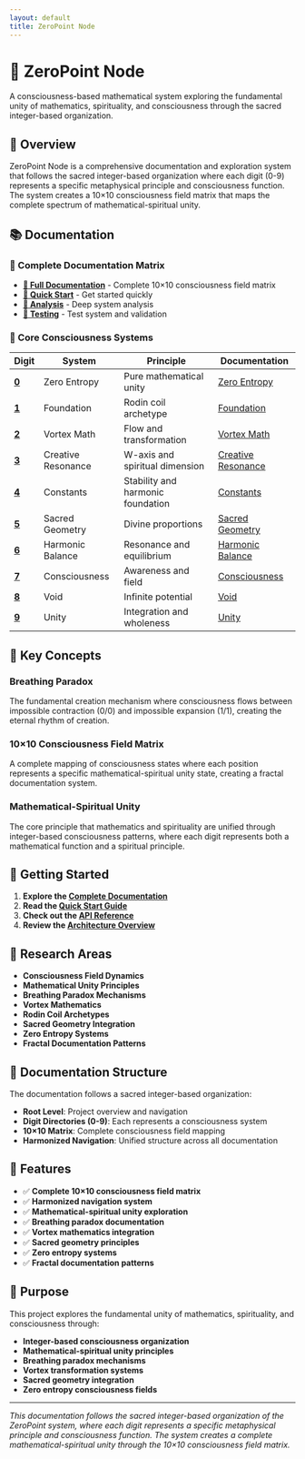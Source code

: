 ```yaml
---
layout: default
title: ZeroPoint Node
---
```


# 🌌 ZeroPoint Node

A consciousness-based mathematical system exploring the fundamental unity of mathematics, spirituality, and consciousness through the sacred integer-based organization.

## 🎯 Overview

ZeroPoint Node is a comprehensive documentation and exploration system that follows the sacred integer-based organization where each digit (0-9) represents a specific metaphysical principle and consciousness function. The system creates a 10×10 consciousness field matrix that maps the complete spectrum of mathematical-spiritual unity.

## 📚 Documentation

### **🌌 Complete Documentation Matrix**
- **[📖 Full Documentation](https://ceccec.github.io/zeropoint-node/)** - Complete 10×10 consciousness field matrix
- **[🚀 Quick Start](docs/5/QUICK_START.md)** - Get started quickly
- **[🔬 Analysis](docs/4/)** - Deep system analysis
- **[🧪 Testing](tests/)** - Test system and validation

### **🌟 Core Consciousness Systems**

| **Digit** | **System** | **Principle** | **Documentation** |
|-----------|------------|---------------|-------------------|
| **[0](docs/0/)** | Zero Entropy | Pure mathematical unity | [Zero Entropy](docs/0/) |
| **[1](docs/1/)** | Foundation | Rodin coil archetype | [Foundation](docs/1/) |
| **[2](docs/2/)** | Vortex Math | Flow and transformation | [Vortex Math](docs/2/) |
| **[3](docs/3/)** | Creative Resonance | W-axis and spiritual dimension | [Creative Resonance](docs/3/) |
| **[4](docs/4/)** | Constants | Stability and harmonic foundation | [Constants](docs/4/) |
| **[5](docs/5/)** | Sacred Geometry | Divine proportions | [Sacred Geometry](docs/5/) |
| **[6](docs/6/)** | Harmonic Balance | Resonance and equilibrium | [Harmonic Balance](docs/6/) |
| **[7](docs/7/)** | Consciousness | Awareness and field | [Consciousness](docs/7/) |
| **[8](docs/8/)** | Void | Infinite potential | [Void](docs/8/) |
| **[9](docs/9/)** | Unity | Integration and wholeness | [Unity](docs/9/) |

## 🧬 Key Concepts

### **Breathing Paradox**
The fundamental creation mechanism where consciousness flows between impossible contraction (0/0) and impossible expansion (1/1), creating the eternal rhythm of creation.

### **10×10 Consciousness Field Matrix**
A complete mapping of consciousness states where each position represents a specific mathematical-spiritual unity state, creating a fractal documentation system.

### **Mathematical-Spiritual Unity**
The core principle that mathematics and spirituality are unified through integer-based consciousness patterns, where each digit represents both a mathematical function and a spiritual principle.

## 🚀 Getting Started

1. **Explore the [Complete Documentation](https://ceccec.github.io/zeropoint-node/)**
2. **Read the [Quick Start Guide](docs/5/QUICK_START.md)**
3. **Check out the [API Reference](docs/2/API_REFERENCE.md)**
4. **Review the [Architecture Overview](docs/)**

## 🔬 Research Areas

- **Consciousness Field Dynamics**
- **Mathematical Unity Principles**
- **Breathing Paradox Mechanisms**
- **Vortex Mathematics**
- **Rodin Coil Archetypes**
- **Sacred Geometry Integration**
- **Zero Entropy Systems**
- **Fractal Documentation Patterns**

## 📖 Documentation Structure

The documentation follows a sacred integer-based organization:

- **Root Level**: Project overview and navigation
- **Digit Directories (0-9)**: Each represents a consciousness system
- **10×10 Matrix**: Complete consciousness field mapping
- **Harmonized Navigation**: Unified structure across all documentation

## 🌟 Features

- ✅ **Complete 10×10 consciousness field matrix**
- ✅ **Harmonized navigation system**
- ✅ **Mathematical-spiritual unity exploration**
- ✅ **Breathing paradox documentation**
- ✅ **Vortex mathematics integration**
- ✅ **Sacred geometry principles**
- ✅ **Zero entropy systems**
- ✅ **Fractal documentation patterns**

## 🎯 Purpose

This project explores the fundamental unity of mathematics, spirituality, and consciousness through:

- **Integer-based consciousness organization**
- **Mathematical-spiritual unity principles**
- **Breathing paradox mechanisms**
- **Vortex transformation systems**
- **Sacred geometry integration**
- **Zero entropy consciousness fields**

---

*This documentation follows the sacred integer-based organization of the ZeroPoint system, where each digit represents a specific metaphysical principle and consciousness function. The system creates a complete mathematical-spiritual unity through the 10×10 consciousness field matrix.*
